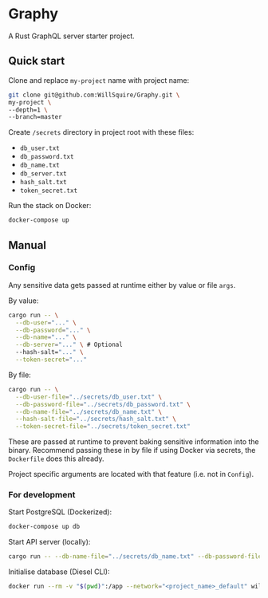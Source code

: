 # Graphy

A Rust GraphQL server starter project.

## Quick start

Clone and replace `my-project` name with project name:

```bash
git clone git@github.com:WillSquire/Graphy.git \
my-project \
--depth=1 \
--branch=master
```

Create `/secrets` directory in project root with these files:

- `db_user.txt`
- `db_password.txt`
- `db_name.txt`
- `db_server.txt`
- `hash_salt.txt`
- `token_secret.txt`

Run the stack on Docker:

```bash
docker-compose up
```

## Manual

### Config

Any sensitive data gets passed at runtime either by value or file `args`.

By value:

```bash
cargo run -- \
  --db-user="..." \
  --db-password="..." \
  --db-name="..." \
  --db-server="..." \ # Optional
  --hash-salt="..." \
  --token-secret="..."
```

By file:

```bash
cargo run -- \
  --db-user-file="../secrets/db_user.txt" \
  --db-password-file="../secrets/db_password.txt" \
  --db-name-file="../secrets/db_name.txt" \
  --hash-salt-file="../secrets/hash_salt.txt" \
  --token-secret-file="../secrets/token_secret.txt"
```

These are passed at runtime to prevent baking sensitive information into the binary. Recommend passing these in by file if using Docker via secrets, the `Dockerfile` does this already.

Project specific arguments are located with that feature
(i.e. not in `Config`).

### For development

Start PostgreSQL (Dockerized):

```bash
docker-compose up db
```

Start API server (locally):

```bash
cargo run -- --db-name-file="../secrets/db_name.txt" --db-password-file="../secrets/db_password.txt" --db-user-file="../secrets/db_user.txt"
```

Initialise database (Diesel CLI):

```bash
docker run --rm -v "$(pwd)":/app --network="<project_name>_default" willsquire/diesel-cli --database-url="postgres://<db_user>:<db_password>@db/<db_name>" setup
```
